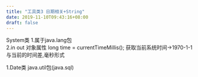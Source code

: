 ```yaml
---
title: "工具类3 日期相关+String"
date: 2019-11-10T09:43:16+08:00
draft: false
---
```


System类
1.属于java.lang包   
2.in    out 对象属性
long time = currentTimeMillis();    获取当前系统时间->1970-1-1 与当前的时间差,毫秒形式

1.Date类
java.util包(java.sql)



